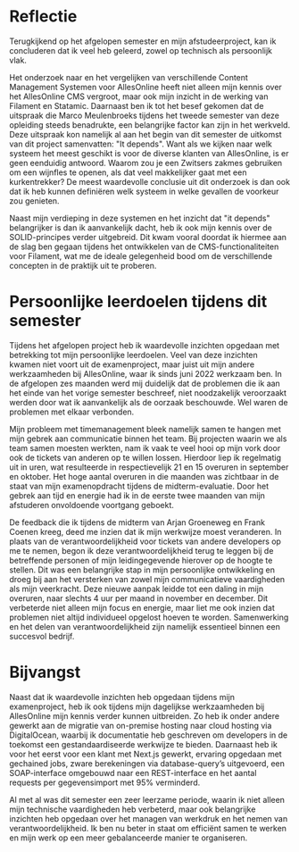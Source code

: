 # Reflectie

Terugkijkend op het afgelopen semester en mijn afstudeerproject, kan ik concluderen dat ik veel heb geleerd, zowel op technisch als persoonlijk vlak.

Het onderzoek naar en het vergelijken van verschillende Content Management Systemen voor AllesOnline heeft niet alleen mijn kennis over het AllesOnline CMS vergroot, maar ook mijn inzicht in de werking van Filament en Statamic. Daarnaast ben ik tot het besef gekomen dat de uitspraak die Marco Meulenbroeks tijdens het tweede semester van deze opleiding steeds benadrukte, een belangrijke factor kan zijn in het werkveld. Deze uitspraak kon namelijk al aan het begin van dit semester de uitkomst van dit project samenvatten: "It depends". Want als we kijken naar welk systeem het meest geschikt is voor de diverse klanten van AllesOnline, is er geen eenduidig antwoord. Waarom zou je een Zwitsers zakmes gebruiken om een wijnfles te openen, als dat veel makkelijker gaat met een kurkentrekker? De meest waardevolle conclusie uit dit onderzoek is dan ook dat ik heb kunnen definiëren welk systeem in welke gevallen de voorkeur zou genieten.

Naast mijn verdieping in deze systemen en het inzicht dat "it depends" belangrijker is dan ik aanvankelijk dacht, heb ik ook mijn kennis over de SOLID-principes verder uitgebreid. Dit kwam vooral doordat ik hiermee aan de slag ben gegaan tijdens het ontwikkelen van de CMS-functionaliteiten voor Filament, wat me de ideale gelegenheid bood om de verschillende concepten in de praktijk uit te proberen.

# Persoonlijke leerdoelen tijdens dit semester
Tijdens het afgelopen project heb ik waardevolle inzichten opgedaan met betrekking tot mijn persoonlijke leerdoelen. Veel van deze inzichten kwamen niet voort uit de examenproject, maar juist uit mijn andere werkzaamheden bij AllesOnline, waar ik sinds juni 2022 werkzaam ben. In de afgelopen zes maanden werd mij duidelijk dat de problemen die ik aan het einde van het vorige semester beschreef, niet noodzakelijk veroorzaakt werden door wat ik aanvankelijk als de oorzaak beschouwde. Wel waren de problemen met elkaar verbonden.

Mijn probleem met timemanagement bleek namelijk samen te hangen met mijn gebrek aan communicatie binnen het team. Bij projecten waarin we als team samen moesten werkten, nam ik vaak te veel hooi op mijn vork door ook de tickets van anderen op te willen lossen. Hierdoor liep ik regelmatig uit in uren, wat resulteerde in respectievelijk 21 en 15 overuren in september en oktober. Het hoge aantal overuren in die maanden was zichtbaar in de staat van mijn examenopdracht tijdens de midterm-evaluatie. Door het gebrek aan tijd en energie had ik in de eerste twee maanden van mijn afstuderen onvoldoende voortgang geboekt.

De feedback die ik tijdens de midterm van Arjan Groeneweg en Frank Coenen kreeg, deed me inzien dat ik mijn werkwijze moest veranderen. In plaats van de verantwoordelijkheid voor tickets van andere developers op me te nemen, begon ik deze verantwoordelijkheid terug te leggen bij de betreffende personen of mijn leidingegevende hierover op de hoogte te stellen. Dit was een belangrijke stap in mijn persoonlijke ontwikkeling en droeg bij aan het versterken van zowel mijn communicatieve vaardigheden als mijn veerkracht. Deze nieuwe aanpak leidde tot een daling in mijn overuren, naar slechts 4 uur per maand in november en december. Dit verbeterde niet alleen mijn focus en energie, maar liet me ook inzien dat problemen niet altijd individueel opgelost hoeven te worden. Samenwerking en het delen van verantwoordelijkheid zijn namelijk essentieel binnen een succesvol bedrijf.


# Bijvangst 
Naast dat ik waardevolle inzichten heb opgedaan tijdens mijn examenproject, heb ik ook tijdens mijn dagelijkse werkzaamheden bij AllesOnline mijn kennis verder kunnen uitbreiden. Zo heb ik onder andere gewerkt aan de migratie van on-premise hosting naar cloud hosting via DigitalOcean, waarbij ik documentatie heb geschreven om developers in de toekomst een gestandaardiseerde werkwijze te bieden. Daarnaast heb ik voor het eerst voor een klant met Next.js gewerkt, ervaring opgedaan met gechained jobs, zware berekeningen via database-query’s uitgevoerd, een SOAP-interface omgebouwd naar een REST-interface en het aantal requests per gegevensimport met 95% verminderd.

Al met al was dit semester een zeer leerzame periode, waarin ik niet alleen mijn technische vaardigheden heb verbeterd, maar ook belangrijke inzichten heb opgedaan over het managen van werkdruk en het nemen van verantwoordelijkheid. Ik ben nu beter in staat om efficiënt samen te werken en mijn werk op een meer gebalanceerde manier te organiseren.